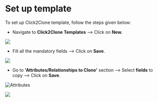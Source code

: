 # Set up template

To set up Click2Clone template, follow the steps given below:

* Navigate to **Click2Clone Templates** --> Click on **New.**

![](<../../../../.gitbook/assets/Temp\_1 (1).png>)

* Fill all the mandatory fields --> Click on **Save**.

![](../../../../.gitbook/assets/On-dem\_1.png)

* Go to **'Attributes/Relationships to Clone'** section --> Select **fields** to copy --> Click on **Save**.

![Attributes](../../../../.gitbook/assets/On-dem\_2.png)

![](../../../../.gitbook/assets/On-dem\_3.png)
